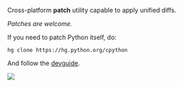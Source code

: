 Cross-platform **patch** utility capable to apply unified diffs.

_Patches are welcome._


If you need to patch Python itself, do:
```
hg clone https://hg.python.org/cpython
```
And follow the [devguide](https://docs.python.org/devguide/).

<img src='https://img.shields.io/gratipay/techtonik.svg'> 